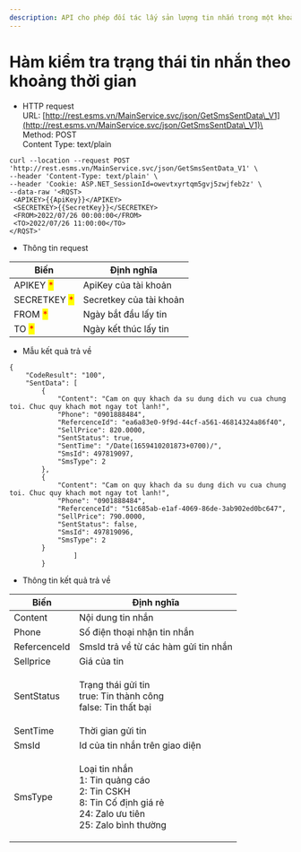```yaml
---
description: API cho phép đối tác lấy sản lượng tin nhắn trong một khoảng thời gian
---
```


# Hàm kiểm tra trạng thái tin nhắn theo khoảng thời gian

* HTTP request\
  URL: [http://rest.esms.vn/MainService.svc/json/GetSmsSentData\_V1](http://rest.esms.vn/MainService.svc/json/GetSmsSentData\_V1)\
  Method: POST\
  Content Type: text/plain

```
curl --location --request POST 'http://rest.esms.vn/MainService.svc/json/GetSmsSentData_V1' \
--header 'Content-Type: text/plain' \
--header 'Cookie: ASP.NET_SessionId=owevtxyrtqm5gvj5zwjfeb2z' \
--data-raw '<RQST>
 <APIKEY>{{ApiKey}}</APIKEY>
 <SECRETKEY>{{SecretKey}}</SECRETKEY>
 <FROM>2022/07/26 00:00:00</FROM>
 <TO>2022/07/26 11:00:00</TO>
</RQST>'
```

* Thông tin request

| Biến                                         | Định nghĩa              |
| -------------------------------------------- | ----------------------- |
| APIKEY <mark style="color:red;">\*</mark>    | ApiKey của tài khoản    |
| SECRETKEY <mark style="color:red;">\*</mark> | Secretkey của tài khoản |
| FROM <mark style="color:red;">\*</mark>      | Ngày bắt đầu lấy tin    |
| TO <mark style="color:red;">\*</mark>        | Ngày kết thúc lấy tin   |

* Mẫu kết quả trả về

```
{
    "CodeResult": "100",
    "SentData": [
        {
            "Content": "Cam on quy khach da su dung dich vu cua chung toi. Chuc quy khach mot ngay tot lanh!",
            "Phone": "0901888484",
            "RefercenceId": "ea6a83e0-9f9d-44cf-a561-46814324a86f40",
            "SellPrice": 820.0000,
            "SentStatus": true,
            "SentTime": "/Date(1659410201873+0700)/",
            "SmsId": 497819097,
            "SmsType": 2
        },
        {
            "Content": "Cam on quy khach da su dung dich vu cua chung toi. Chuc quy khach mot ngay tot lanh!",
            "Phone": "0901888484",
            "RefercenceId": "51c685ab-e1af-4069-86de-3ab902ed0bc647",
            "SellPrice": 790.0000,
            "SentStatus": false,
            "SmsId": 497819096,
            "SmsType": 2
        }
                ]
        }
```

* Thông tin kết quả trả về

| Biến         | Định nghĩa                                                                                                                   |
| ------------ | ---------------------------------------------------------------------------------------------------------------------------- |
| Content      | Nội dung tin nhắn                                                                                                            |
| Phone        | Số điện thoại nhận tin nhắn                                                                                                  |
| RefercenceId | SmsId trả về từ các hàm gửi tin nhắn                                                                                         |
| Sellprice    | Giá của tin                                                                                                                  |
| SentStatus   | <p>Trạng thái gửi tin<br>true: Tin thành công<br>false: Tin thất bại</p>                                                     |
| SentTime     | Thời gian gửi tin                                                                                                            |
| SmsId        | Id của tin nhắn trên giao diện                                                                                               |
| SmsType      | <p>Loại tin nhắn<br>1: Tin quảng cáo<br>2: Tin CSKH<br>8: Tin Cố định giá rẻ<br>24: Zalo ưu tiên<br>25: Zalo bình thường</p> |
